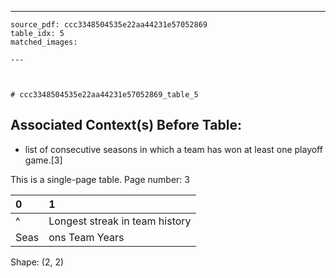 ---
    source_pdf: ccc3348504535e22aa44231e57052869
    table_idx: 5
    matched_images:
    
    ---

    

    # ccc3348504535e22aa44231e57052869_table_5
## Associated Context(s) Before Table:
- list of consecutive seasons in which a team has won at least one playoff game.[3]

This is a single-page table. Page number: 3

| 0    | 1                              |
|:-----|:-------------------------------|
| ^    | Longest streak in team history |
| Seas | ons Team Years                 |

Shape: (2, 2)

    